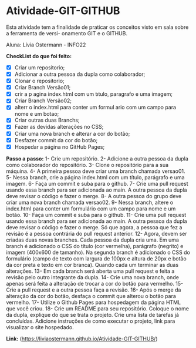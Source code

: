# Atividade-GIT-GITHUB
Esta atividade tem a finalidade de praticar os conceitos visto em sala sobre a ferramenta de versi- onamento GIT e o GITHUB.

Aluna: Lívia Ostermann - INFO22

**CheckList do que foi feito:**

- [x] Criar um repositorio;
- [x] Adicionar a outra pessoa da dupla como colaborador;
- [x] Clonar o repositorio;
- [x] Criar Branch Versão01;
- [x] crir a p agina index.html com um tıtulo, paragrafo e uma imagem;
- [x] Criar Branch Versão02;
- [x] alterr o index.html para conter um formul ario com um campo para nome e um botao;
- [x] Criar outras duas Branchs;
- [x] Fazer as devidas alterações no CSS;
- [x] Criar uma nova branch e alterar a cor do botão;
- [x] Desfazer commit da cor do botão;
- [x] Hospedar a página no GitHub Pages;

**Passo a passo:**
1- Crie um repositório.
2- Adicione a outra pessoa da dupla como colaborador do repositório.
3- Clone o repositório para a sua máquina.
4- A primeira pessoa deve criar uma branch chamada versao01.
5- Nessa branch, crie a página index.html com um título, parágrafo e uma imagem.
6- Faça um commit e suba para o github.
7- Crie uma pull request usando essa branch para ser adicionada ao main. A outra pessoa da dupla deve revisar o código e fazer o merge.
8- A outra pessoa do grupo deve criar uma nova branch chamada versao02.
9- Nessa branch, altere o index.html para conter um formulário com um campo para nome e um botão.
10- Faça um commit e suba para o github.
11- Crie uma pull request usando essa branch para ser adicionada ao main. A outra pessoa da dupla deve revisar o código e fazer o merge. Só que agora, a pessoa que fez a revisão é a pessoa contrária do pull request anterior.
12- Agora, devem ser criadas duas novas branches. Cada pessoa da dupla cria uma. Em uma branch é adicionado o CSS do título (cor vermelha), parágrafo (negrito) e imagem (400x600 de tamanho). Na segunda branch é adicionado o CSS do formulário (campo de texto com largura de 100px e altura de 20px e botão da cor preta e texto em cor branca). Quando cada um terminar as duas alterações.
13- Em cada branch será aberta uma pull request e feita a revisão pelo outro integrante da dupla.
14- Crie uma nova branch, onde apenas será feita a alteração de trocar a cor do botão para vermelho.
15- Crie a pull request e a outra pessoa faça a revisão.
16- Após o merge da alteração da cor do botão, desfaça o commit que alterou o botão para vermelho.
17- Utilize o Github Pages para hospedagem da página HTML que você criou.
18- Crie um README para seu repositório. Coloque o nome da dupla, explique do que se trata o projeto. Crie uma lista de tarefas já concluídas. Adicione instruções de como executar o projeto, link para visualizar o site hospedado.

**Link:** (https://liviaostermann.github.io/Atividade-GIT-GITHUB/)



